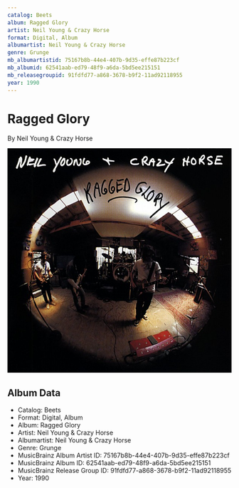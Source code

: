 ```yaml
---
catalog: Beets
album: Ragged Glory
artist: Neil Young & Crazy Horse
format: Digital, Album
albumartist: Neil Young & Crazy Horse
genre: Grunge
mb_albumartistid: 75167b8b-44e4-407b-9d35-effe87b223cf
mb_albumid: 62541aab-ed79-48f9-a6da-5bd5ee215151
mb_releasegroupid: 91fdfd77-a868-3678-b9f2-11ad92118955
year: 1990
---
```


# Ragged Glory

By Neil Young & Crazy Horse

![](../../assets/beetscovers/Neil_Young_and_Crazy_Horse-Ragged_Glory.jpg)

## Album Data

- Catalog: Beets
- Format: Digital, Album
- Album: Ragged Glory
- Artist: Neil Young & Crazy Horse
- Albumartist: Neil Young & Crazy Horse
- Genre: Grunge
- MusicBrainz Album Artist ID: 75167b8b-44e4-407b-9d35-effe87b223cf
- MusicBrainz Album ID: 62541aab-ed79-48f9-a6da-5bd5ee215151
- MusicBrainz Release Group ID: 91fdfd77-a868-3678-b9f2-11ad92118955
- Year: 1990

